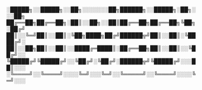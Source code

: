 
░█████╗░░█████╗░░██╗░░░░░░░██╗██████╗░░█████╗░██╗░░░██╗
██╔══██╗██╔══██╗░██║░░██╗░░██║██╔══██╗██╔══██╗╚██╗░██╔╝
██║░░╚═╝██║░░██║░╚██╗████╗██╔╝██████╦╝██║░░██║░╚████╔╝░
██║░░██╗██║░░██║░░████╔═████║░██╔══██╗██║░░██║░░╚██╔╝░░
╚█████╔╝╚█████╔╝░░╚██╔╝░╚██╔╝░██████╦╝╚█████╔╝░░░██║░░░
░╚════╝░░╚════╝░░░░╚═╝░░░╚═╝░░╚═════╝░░╚════╝░░░░╚═╝░░░
